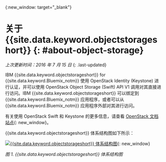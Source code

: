 {:new_window: target="_blank"}

# 关于 {{site.data.keyword.objectstorageshort}}  {: #about-object-storage} 

*上次更新时间：2016 年 7 月 15 日*
{: .last-updated}


IBM {{site.data.keyword.objectstorageshort}} for {{site.data.keyword.Bluemix_notm}} 使用 OpenStack Identity (Keystone) 进行认证，并可以使用 OpenStack Object Storage (Swift) API V1 调用对其直接进行访问。IBM {{site.data.keyword.objectstorageshort}} 可以绑定到 {{site.data.keyword.Bluemix_notm}} 应用程序，或者可以从 {{site.data.keyword.Bluemix_notm}} 应用程序外部对其进行访问。 

有关使用 OpenStack Swift 和 Keystone 的更多信息，请查看 [OpenStack 文档站点](http://docs.openstack.org){: new_window}。

{{site.data.keyword.objectstorageshort}} 体系结构图如下所示：

[![{{site.data.keyword.objectstorageshort}} 体系结构图](images/object_storage_solution_archectiture_small.png)](https://console.ng.bluemix.net/docs/api/content/services/ObjectStorage/images/object_storage_solution_archectiture.png){: new_window}

*图 1. {{site.data.keyword.objectstorageshort}} 体系结构图*

